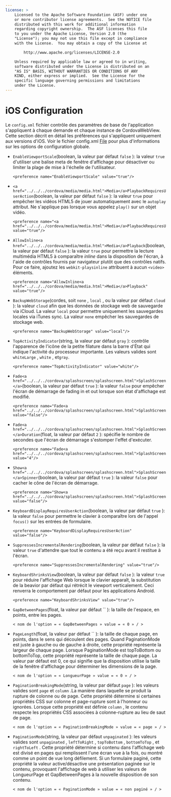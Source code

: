 ```yaml
---
license: >
    Licensed to the Apache Software Foundation (ASF) under one
    or more contributor license agreements.  See the NOTICE file
    distributed with this work for additional information
    regarding copyright ownership.  The ASF licenses this file
    to you under the Apache License, Version 2.0 (the
    "License"); you may not use this file except in compliance
    with the License.  You may obtain a copy of the License at

        http://www.apache.org/licenses/LICENSE-2.0

    Unless required by applicable law or agreed to in writing,
    software distributed under the License is distributed on an
    "AS IS" BASIS, WITHOUT WARRANTIES OR CONDITIONS OF ANY
    KIND, either express or implied.  See the License for the
    specific language governing permissions and limitations
    under the License.
---
```


# iOS Configuration

Le `config.xml` fichier contrôle des paramètres de base de l'application s'appliquent à chaque demande et chaque instance de CordovaWebView. Cette section décrit en détail les préférences qui s'appliquent uniquement aux versions d'iOS. Voir le fichier config.xml <a href="../../../cordova/file/fileobj/fileobj.html">File</a> pour plus d'informations sur les options de configuration globale.

*   `EnableViewportScale`(boolean, la valeur par défaut `false` ): la valeur `true` d'utiliser une balise meta de fenêtre d'affichage pour désactiver ou limiter la plage de mise à l'échelle de l'utilisateur.
    
        <preference name="EnableViewportScale" value="true"/>
        

*   `<a href="../../../cordova/media/media.html">Media</a>PlaybackRequiresUserAction`(boolean, la valeur par défaut `false` ): la valeur `true` pour empêcher les vidéos HTML5 de jouer automatiquement avec le `autoplay` attribut. Ne s'applique pas lorsque vous appelez `play()` sur un objet vidéo.
    
        <preference name="<a href="../../../cordova/media/media.html">Media</a>PlaybackRequiresUserAction" value="true"/>
        

*   `AllowInline<a href="../../../cordova/media/media.html">Media</a>Playback`(boolean, la valeur par défaut `false` ): la valeur `true` pour permettre la lecture multimédia HTML5 à comparaître *inline* dans la disposition de l'écran, à l'aide de contrôles fournis par navigateur plutôt que des contrôles natifs. Pour ce faire, ajoutez les `webkit-playsinline` attribuent à aucun `<video>` éléments.
    
        <preference name="AllowInline<a href="../../../cordova/media/media.html">Media</a>Playback" value="true"/>
        

*   `BackupWebStorage`(cordes, soit `none` , `local` , ou la valeur par défaut `cloud` ): la valeur `cloud` afin que les données de stockage web de sauvegarde via iCloud. La valeur `local` pour permettre uniquement les sauvegardes locales via iTunes sync. La valeur `none` empêcher les sauvegardes de stockage web.
    
        <preference name="BackupWebStorage" value="local"/>
        

*   `TopActivityIndicator`(string, la valeur par défaut `gray` ): contrôle l'apparence de l'icône de la petite filature dans la barre d'État qui indique l'activité du processeur importante. Les valeurs valides sont `whiteLarge` , `white` , et`gray`.
    
        <preference name="TopActivityIndicator" value="white"/>
        

*   `Fade<a href="../../../cordova/splashscreen/splashscreen.html">SplashScreen</a>`(boolean, la valeur par défaut `true` ): la valeur `false` pour empêcher l'écran de démarrage de fading in et out lorsque son état d'affichage est modifié.
    
        <preference name="Fade<a href="../../../cordova/splashscreen/splashscreen.html">SplashScreen</a>" value="false"/>
        

*   `Fade<a href="../../../cordova/splashscreen/splashscreen.html">SplashScreen</a>Duration`(float, la valeur par défaut `2` ): spécifie le nombre de secondes que l'écran de démarrage s'estomper l'effet d'exécuter.
    
        <preference name="Fade<a href="../../../cordova/splashscreen/splashscreen.html">SplashScreen</a>Duration" value="4"/>
        

*   `Show<a href="../../../cordova/splashscreen/splashscreen.html">SplashScreen</a>Spinner`(boolean, la valeur par défaut `true` ): la valeur `false` pour cacher le cône de l'écran de démarrage.
    
        <preference name="Show<a href="../../../cordova/splashscreen/splashscreen.html">SplashScreen</a>Spinner" value="false"/>
        

*   `KeyboardDisplayRequiresUserAction`(boolean, la valeur par défaut `true` ): la valeur `false` pour permettre le clavier à comparaître lors de l'appel `focus()` sur les entrées de formulaire.
    
        <preference name="KeyboardDisplayRequiresUserAction" value="false"/>
        

*   `SuppressesIncrementalRendering`(boolean, la valeur par défaut `false` ): la valeur `true` d'attendre que tout le contenu a été reçu avant il restitue à l'écran.
    
        <preference name="SuppressesIncrementalRendering" value="true"/>
        

*   `KeyboardShrinksView`(boolean, la valeur par défaut `false` ): la valeur `true` pour réduire l'affichage Web lorsque le clavier apparaît, la substitution de la beavior par défaut qui rétrécit le viewport verticalement. Ceci renverra le comportement par défaut pour les applications Android.
    
        <preference name="KeyboardShrinksView" value="true"/>
        

*   `GapBetweenPages`(float, la valeur par défaut `` ): la taille de l'espace, en points, entre les pages.
    
        < nom de l'option = « GapBetweenPages » value = « 0 » / >
        

*   `PageLength`(float, la valeur par défaut `` ): la taille de chaque page, en points, dans le sens qui découlent des pages. Quand PaginationMode est juste à gauche ou de gauche à droite, cette propriété représente la largeur de chaque page. Lorsque PaginationMode est topToBottom ou bottomToTop, cette propriété représente la taille de chaque page. La valeur par défaut est 0, ce qui signifie que la disposition utilise la taille de la fenêtre d'affichage pour déterminer les dimensions de la page.
    
        < nom de l'option = « LongueurPage » value = « 0 » / >
        

*   `PaginationBreakingMode`(string, la valeur par défaut `page` ): les valeurs valides sont `page` et `column` .La manière dans laquelle se produit la rupture de colonne ou de page. Cette propriété détermine si certaines propriétés CSS sur colonne et page-rupture sont à l'honneur ou ignorées. Lorsque cette propriété est définie `column` , le contenu respecte les propriétés CSS associées à colonne-rupture au lieu de saut de page.
    
        < nom de l'option = « PaginationBreakingMode » value = « page » / >
        

*   `PaginationMode`(string, la valeur par défaut `unpaginated` ): les valeurs valides sont `unpaginated` , `leftToRight` , `topToBottom` , `bottomToTop` , et `rightToLeft` . Cette propriété détermine si contenu dans l'affichage web est divisé en pages qui remplissent l'une écran vue à la fois, ou montré comme un point de vue long défilement. Si un formulaire paginé, cette propriété la valeur active/désactive une présentation paginée sur le contenu, provoquant l'affichage de web à utiliser les valeurs de LongueurPage et GapBetweenPages à la nouvelle disposition de son contenu.
    
        < nom de l'option = « PaginationMode » value = « non paginé » / >